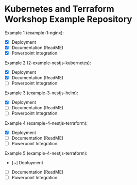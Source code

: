 # Kubernetes and Terraform Workshop Example Repository


Example 1 (example-1-nginx): 
- [X] Deployment
- [X] Documentation (ReadME)
- [X] Powerpoint Integration

Example 2 (2-example-nestjs-kubernetes): 
- [X] Deployment
- [X] Documentation (ReadME)
- [ ] Powerpoint Integration

Example 3 (example-3-nestjs-helm): 
- [X] Deployment
- [ ] Documentation (ReadME)
- [ ] Powerpoint Integration

Example 4 (example-4-nestjs-terraform): 
- [X] Deployment
- [ ] Documentation (ReadME)
- [ ] Powerpoint Integration

Example 5 (example-4-nestjs-terraform): 
- [~] Deployment
- [ ] Documentation (ReadME)
- [ ] Powerpoint Integration
